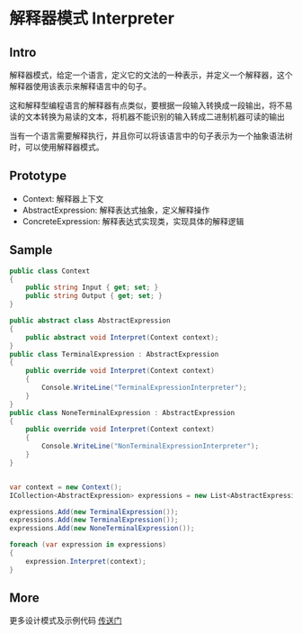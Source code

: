 # 解释器模式 Interpreter

## Intro

解释器模式，给定一个语言，定义它的文法的一种表示，并定义一个解释器，这个解释器使用该表示来解释语言中的句子。

这和解释型编程语言的解释器有点类似，要根据一段输入转换成一段输出，将不易读的文本转换为易读的文本，将机器不能识别的输入转成二进制机器可读的输出

当有一个语言需要解释执行，并且你可以将该语言中的句子表示为一个抽象语法树时，可以使用解释器模式。

## Prototype

- Context: 解释器上下文
- AbstractExpression: 解释表达式抽象，定义解释操作
- ConcreteExpression: 解释表达式实现类，实现具体的解释逻辑

## Sample

``` csharp
public class Context
{
    public string Input { get; set; }
    public string Output { get; set; }
}

public abstract class AbstractExpression
{
    public abstract void Interpret(Context context);
}
public class TerminalExpression : AbstractExpression
{
    public override void Interpret(Context context)
    {
        Console.WriteLine("TerminalExpressionInterpreter");
    }
}
public class NoneTerminalExpression : AbstractExpression
{
    public override void Interpret(Context context)
    {
        Console.WriteLine("NonTerminalExpressionInterpreter");
    }
}


var context = new Context();
ICollection<AbstractExpression> expressions = new List<AbstractExpression>();

expressions.Add(new TerminalExpression());
expressions.Add(new TerminalExpression());
expressions.Add(new NoneTerminalExpression());

foreach (var expression in expressions)
{
    expression.Interpret(context);
}
```

## More

更多设计模式及示例代码 [传送门](https://github.com/WeihanLi/DesignPatterns)
